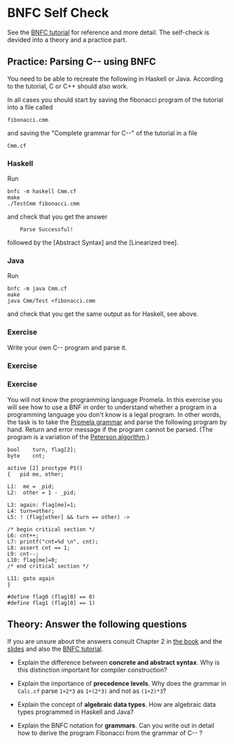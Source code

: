 # BNFC Self Check

See the [BNFC tutorial](http://bnfc.digitalgrammars.com/tutorial/bnfc-tutorial.html) for reference and more detail. The self-check is devided into a theory and a practice part.

## Practice: Parsing C-- using BNFC

You need to be able to recreate the following in Haskell or Java. According to the tutorial, C or C++ should also work.

In all cases you should start by saving the fibonacci program of the tutorial into a file called

    fibonacci.cmm
  
and saving the "Complete grammar for C--" of the tutorial in a file 

    Cmm.cf

### Haskell

Run

    bnfc -m haskell Cmm.cf
    make
    ./TestCmm fibonacci.cmm

and check that you get the answer

        Parse Successful!

followed by the [Abstract Syntax] and the [Linearized tree].

### Java

Run

    bnfc -m java Cmm.cf
    make
    java Cmm/Test <fibonacci.cmm
  
and check that you get the same output as for Haskell, see above.

### Exercise

Write your own C-- program and parse it.

### Exercise

### Exercise
You will not know the programming language Promela. In this exercise you will see how to use a BNF in order to understand whether a program in a programming language you don't know is a legal program. In other words, the task is to take the [Promela grammar](http://spinroot.com/spin/Man/grammar.html) and parse the following program by hand. Return and error message if the program cannot be parsed. (The program is a variation of the [Peterson algorithm](https://en.wikipedia.org/wiki/Peterson%27s_algorithm).)

```
bool	turn, flag[2];
byte	cnt;

active [2] proctype P1()
{	pid me, other;

L1:  me = _pid;
L2:  other = 1 - _pid;

L3: again: flag[me]=1;
L4: turn=other;
L5: ! (flag[other] && turn == other) ->

/* begin critical section */
L6:	cnt++;
L7:	printf("cnt=%d \n", cnt); 
L8: assert cnt == 1; 
L9: cnt--;        
L10: flag[me]=0;
/* end critical section */
 
L11: goto again
}

#define flag0 (flag[0] == 0)
#define flag1 (flag[0] == 1)
```


## Theory: Answer the following questions

If you are unsure about the answers consult Chapter 2 in [the book](http://www.cse.chalmers.se/edu/year/2012/course/DAT150/lectures/plt-book.pdf) and the [slides](http://www.grammaticalframework.org/ipl-book/slides/2-slides-ipl-book.pdf) and also the [BNFC tutorial](http://bnfc.digitalgrammars.com/tutorial/bnfc-tutorial.html).

- Explain the difference between **concrete and abstract syntax**. Why is this distinction important for compiler construction?

- Explain the importance of **precedence levels**. Why does the grammar in `Calc.cf` parse `1+2*3` as `1+(2*3)` and not as `(1+2)*3`?

- Explain the concept of **algebraic data types**. How are algebraic data types programmed in Haskell and Java?

- Explain the BNFC notation for **grammars**. Can you write out in detail how to derive the program Fibonacci from the grammar of C-- ?

